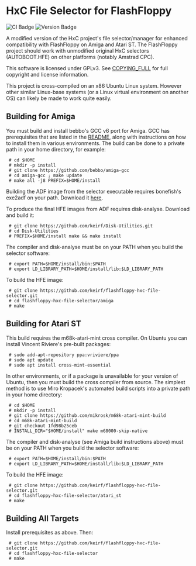 
# HxC File Selector for FlashFloppy

![CI Badge][ci-badge]
![Version Badge][version-badge]

A modified version of the HxC project's file selector/manager for
enhanced compatibility with FlashFloppy on Amiga and Atari ST. The
FlashFloppy project should work with unmodified original HxC
selectors (AUTOBOOT.HFE) on other platforms (notably Amstrad CPC).

This software is licensed under GPLv3. See
[COPYING_FULL](/COPYING_FULL) for full copyright and license
information.

This project is cross-compiled on an x86 Ubuntu Linux system. However
other similar Linux-base systems (or a Linux virtual environment on
another OS) can likely be made to work quite easily.

## Building for Amiga

You must build and install bebbo's GCC v6 port for Amiga.  GCC has
prerequisites that are listed in the
[README](https://github.com/bebbo/amiga-gcc/blob/master/README.md),
along with instructions on how to install them in various
environments.  The build can be done to a private path in your home
directory, for example:
```
 # cd $HOME
 # mkdir -p install
 # git clone https://github.com/bebbo/amiga-gcc
 # cd amiga-gcc ; make update
 # make all -j8 PREFIX=$HOME/install
```

Building the ADF image from the selector executable requires
bonefish's exe2adf on your path. Download it
[here](http://www.exe2adf.com).

To produce the final HFE images from ADF requires disk-analyse. Download
and build it:
```
 # git clone https://github.com/keirf/Disk-Utilities.git
 # cd Disk-Utilities
 # PREFIX=$HOME/install make && make install
```

The compiler and disk-analyse must be on your PATH when you build
the selector software:
```
 # export PATH=$HOME/install/bin:$PATH
 # export LD_LIBRARY_PATH=$HOME/install/lib:$LD_LIBRARY_PATH
```

To build the HFE image:
```
 # git clone https://github.com/keirf/flashfloppy-hxc-file-selector.git
 # cd flashfloppy-hxc-file-selector/amiga
 # make
```

## Building for Atari ST

This build requires the m68k-atari-mint cross compiler. On Ubuntu you
can install Vincent Riviere's pre-built packages:
```
 # sudo add-apt-repository ppa:vriviere/ppa
 # sudo apt update
 # sudo apt install cross-mint-essential
```

In other environments, or if a package is unavailable for your version
of Ubuntu, then you must build the cross compiler from source. The
simplest method is to use Miro Kropacek's automated build scripts into
a private path in your home directory:
```
 # cd $HOME
 # mkdir -p install
 # git clone https://github.com/mikrosk/m68k-atari-mint-build
 # cd m68k-atari-mint-build
 # git checkout 1fd98b25ceb
 # INSTALL_DIR="$HOME/install" make m68000-skip-native
```

The compiler and disk-analyse (see Amiga build instructions above) must be
on your PATH when you build the selector software:
```
 # export PATH=$HOME/install/bin:$PATH
 # export LD_LIBRARY_PATH=$HOME/install/lib:$LD_LIBRARY_PATH
```

To build the HFE image:
```
 # git clone https://github.com/keirf/flashfloppy-hxc-file-selector.git
 # cd flashfloppy-hxc-file-selector/atari_st
 # make
```

## Building All Targets

Install prerequisites as above. Then:
```
 # git clone https://github.com/keirf/flashfloppy-hxc-file-selector.git
 # cd flashfloppy-hxc-file-selector
 # make
```

[ci-badge]: https://github.com/keirf/flashfloppy-hxc-file-selector/workflows/CI/badge.svg
[version-badge]: https://img.shields.io/github/v/release/keirf/flashfloppy-hxc-file-selector

